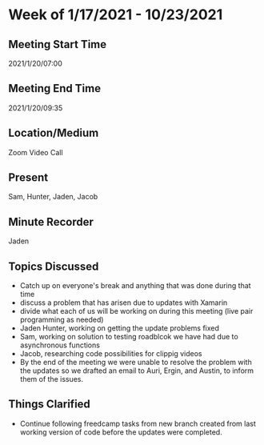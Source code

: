 # Week of 1/17/2021 - 10/23/2021

## Meeting Start Time
2021/1/20/07:00

## Meeting End Time
2021/1/20/09:35

## Location/Medium
Zoom Video Call

## Present
Sam, Hunter, Jaden, Jacob

## Minute Recorder
Jaden


## Topics Discussed
- Catch up on everyone's break and anything that was done during that time
- discuss a problem that has arisen due to updates with Xamarin
- divide what each of us will be working on during this meeting (live pair programming as needed)
- Jaden Hunter, working on getting the update problems fixed
- Sam, working on solution to testing roadblcok we have had due to asynchronous functions
- Jacob, researching code possibilities for clippig videos
- By the end of the meeting we were unable to resolve the problem with the updates so we drafted an email to Auri, Ergin, and Austin, to inform them of the issues.



## Things Clarified
- Continue following freedcamp tasks from new branch created from last working version of code before the updates were completed.
